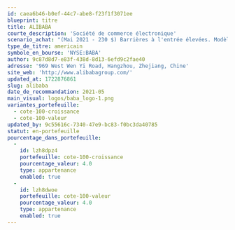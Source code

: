 ```yaml
---
id: caea6b46-b0ef-44c7-abe8-f23f1f3071ee
blueprint: titre
title: ALIBABA
courte_description: 'Société de commerce électronique'
scenario_achat: "(Mai 2021 - 230 $) Barrières à l'entrée élevées. Modèle d’affaire nécessitant peu d’actifs. Effet de réseau important. Position dominante. Croissance encore possible en Chine et à l’international. Croissance potentielle des services infonuagiques et des initiatives locales. Excellent bilan avec près de 20$ US d’encaisse nette. Flux monétaires élevés. Évaluation attrayante à moins de 20 fois les bénéfices prévus. Les données ci-dessous sont exprimées en Renminbi (RMB)."
type_de_titre: americain
symbole_en_bourse: 'NYSE:BABA'
author: 9c87d8d7-e83f-438d-8d13-6efd9c2fae40
adresse: '969 West Wen Yi Road, Hangzhou, Zhejiang, Chine'
site_web: 'http://www.alibabagroup.com/'
updated_at: 1722876861
slug: alibaba
date_de_recommandation: 2021-05
main_visual: logos/baba_logo-1.png
variantes_portefeuille:
  - cote-100-croissance
  - cote-100-valeur
updated_by: 9c55616c-7340-47e9-bc83-f0bc3da40785
statut: en-portefeuille
pourcentage_dans_portefeuille:
  -
    id: lzh8dpz4
    portefeuille: cote-100-croissance
    pourcentage_valeur: 4.0
    type: appartenance
    enabled: true
  -
    id: lzh8dwoe
    portefeuille: cote-100-valeur
    pourcentage_valeur: 4.0
    type: appartenance
    enabled: true
---
```

